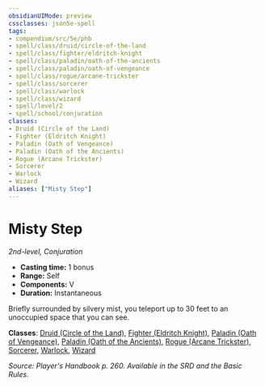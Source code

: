 ```yaml
---
obsidianUIMode: preview
cssclasses: json5e-spell
tags:
- compendium/src/5e/phb
- spell/class/druid/circle-of-the-land
- spell/class/fighter/eldritch-knight
- spell/class/paladin/oath-of-the-ancients
- spell/class/paladin/oath-of-vengeance
- spell/class/rogue/arcane-trickster
- spell/class/sorcerer
- spell/class/warlock
- spell/class/wizard
- spell/level/2
- spell/school/conjuration
classes:
- Druid (Circle of the Land)
- Fighter (Eldritch Knight)
- Paladin (Oath of Vengeance)
- Paladin (Oath of the Ancients)
- Rogue (Arcane Trickster)
- Sorcerer
- Warlock
- Wizard
aliases: ["Misty Step"]
---
```

# Misty Step
*2nd-level, Conjuration*  

- **Casting time:** 1 bonus
- **Range:** Self
- **Components:** V
- **Duration:** Instantaneous

Briefly surrounded by silvery mist, you teleport up to 30 feet to an unoccupied space that you can see.

**Classes**: [Druid (Circle of the Land)](/3-Mechanics/CLI/classes/druid-circle-of-the-land.md), [Fighter (Eldritch Knight)](/3-Mechanics/CLI/classes/fighter-eldritch-knight.md), [Paladin (Oath of Vengeance)](/3-Mechanics/CLI/classes/paladin-oath-of-vengeance.md), [Paladin (Oath of the Ancients)](/3-Mechanics/CLI/classes/paladin-oath-of-the-ancients.md), [Rogue (Arcane Trickster)](/3-Mechanics/CLI/classes/rogue-arcane-trickster.md), [Sorcerer](/3-Mechanics/CLI/classes/sorcerer.md), [Warlock](/3-Mechanics/CLI/classes/warlock.md), [Wizard](/3-Mechanics/CLI/classes/wizard.md)

*Source: Player's Handbook p. 260. Available in the SRD and the Basic Rules.*